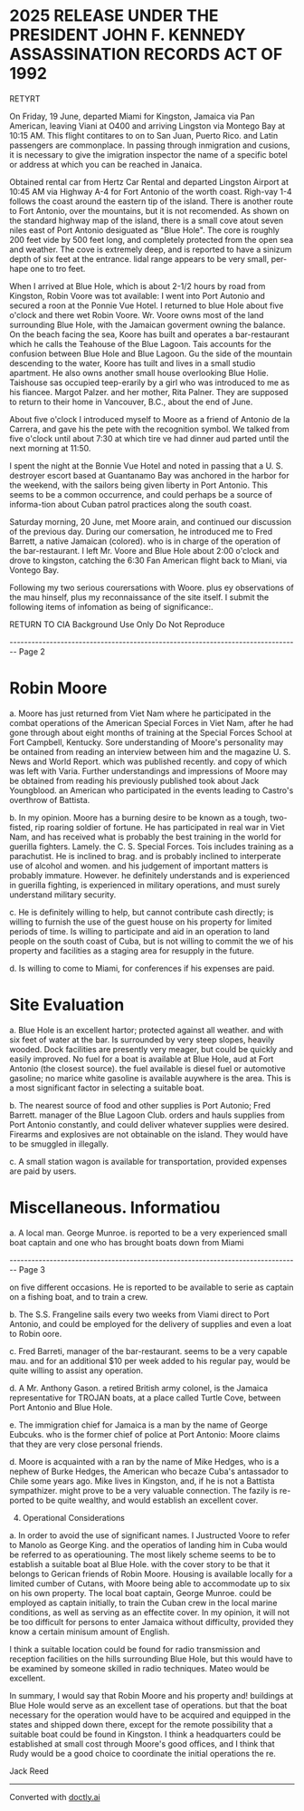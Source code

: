 # 2025 RELEASE UNDER THE PRESIDENT JOHN F. KENNEDY ASSASSINATION RECORDS ACT OF 1992

RETYRT

On Friday, 19 June, departed Miami for Kingston, Jamaica via Pan American, leaving Viani at O400 and arriving Lingston via Montego Bay at 10:15 AM. This flight contitares to on to San Juan, Puerto Rico. and Latin passengers are commonplace. In passing through inmigration and cusions, it is necessary to give the imigration inspector the name of a specific botel or address at which you can be reached in Janaica.

Obtained rental car from Hertz Car Rental and departed Lingston Airport at 10:45 AM via Highway A-4 for Fort Antonio of the worth coast. Righ-vay 1-4 follows the coast around the eastern tip of the island. There is another route to Fort Antonio, over the mountains, but it is not recomended. As shown on the standard highway map of the island, there is a small cove atout seven niles east of Port Antonio desiguated as "Blue Hole". The core is roughly 200 feet vide by 500 feet long, and completely protected from the open sea and weather. The cove is extremely deep, and is reported to have a sinizum depth of six feet at the entrance. lidal range appears to be very small, per-hape one to tro feet.

When I arrived at Blue Hole, which is about 2-1/2 hours by road from Kingston, Robin Voore was tot available: I went into Port Autonio and secured a roon at the Ponnie Vue Hotel. I returned to blue Hole about five o'clock and there wet Robin Voore. Wr. Voore owns most of the land surrounding Blue Hole, with the Jamaican goverment owning the balance. On the beach facing the sea, Koore has built and operates a bar-restaurant which he calls the Teahouse of the Blue Lagoon. Tais accounts for the confusion between Blue Hole and Blue Lagoon. Gu the side of the mountain descending to the water, Koore has tuilt and lives in a small studio apartment. He also owns another small house overlooking Blue Holie. Taishouse sas occupied teep-erarily by a girl who was introduced to me as his fiancee. Margot Palzer. and her mother, Rita Palner. They are supposed to return to their home in Vancouver, B.C., about the end of June.

About five o'clock I introduced myself to Moore as a friend of Antonio de la Carrera, and gave his the pete with the recognition symbol. We talked from five o'clock until about 7:30 at which tire ve had dinner aud parted until the next morning at 11:50.

I spent the night at the Bonnie Vue Hotel and noted in passing that a U. S. destroyer escort based at Guantanamo Bay was anchored in the harbor for the weekend, with the sailors being given liberty in Port Antonio. This seems to be a common occurrence, and could perhaps be a source of informa-tion about Cuban patrol practices along the south coast.

Saturday morning, 20 June, met Moore arain, and continued our discussion of the previous day. During our comersation, he introduced me to Fred Barrett, a native Jamaican (colored). who is in charge of the operation of the bar-restaurant. I left Mr. Voore and Blue Hole about 2:00 o'clock and drove to kingston, catching the 6:30 Fan American flight back to Miani, via Vontego Bay.

Following my two serious courersations with Woore. plus ey observations of the mau hinself, plus my reconnaissance of the site itself. I submit the following items of infomation as being of significance:.

RETURN TO CIA
Background Use Only
Do Not Reproduce


-------------------------------------------------------------------------------- Page 2

# Robin Moore

a. Moore has just returned from Viet Nam where he participated in the combat operations of the American Special Forces in Viet Nam, after he had gone through about eight months of training at the Special Forces School at Fort Campbell, Kentucky. Sore understanding of Moore's personality may be ontained from reading an interview between him and the magazine U. S. News and World Report. which was published recently. and copy of which was left with Varia. Further understandings and impressions of Moore may be obtained from reading his previously published took about Jack Youngblood. an American who participated in the events leading to Castro's overthrow of Battista.

b. In my opinion. Moore has a burning desire to be known as a tough, two-fisted, rip roaring soldier of fortune. He has participated in real war in Viet Nam, and has received what is probably the best training in the world for guerilla fighters. Lamely. the C. S. Special Forces. Tois includes training as a parachutist. He is inclined to brag. and is probably inclined to interperate use of alcohol and women. and his judgement of important matters is probably immature. However. he definitely understands and is experienced in guerilla fighting, is experienced in military operations, and must surely understand military security.

c. He is definitely willing to help, but cannot contribute cash directly; is willing to furnish the use of the guest house on his property for limited periods of time. Is willing to participate and aid in an operation to land people on the south coast of Cuba, but is not willing to commit the we of his property and facilities as a staging area for resupply in the future.

d. Is willing to come to Miami, for conferences if his expenses are paid.

# Site Evaluation

a. Blue Hole is an excellent hartor; protected against all weather. and with six feet of water at the bar. Is surrounded by very steep slopes, heavily wooded. Dock facilities are presently very meager, but could be quickly and easily improved. No fuel for a boat is available at Blue Hole, aud at Fort Antonio (the closest source). the fuel available is diesel fuel or automotive gasoline; no marice white gasoline is available auywhere is the area. This is a most significant factor in selecting a suitable boat.

b. The nearest source of food and other supplies is Port Autonio; Fred Barrett. manager of the Blue Lagoon Club. orders and hauls supplies from Port Antonio constantly, and could deliver whatever supplies were desired. Firearms and explosives are not obtainable on the island. They would have to be smuggled in illegally.

c. A small station wagon is available for transportation, provided expenses are paid by users.

# Miscellaneous. Informatiou

a. A local man. George Munroe. is reported to be a very experienced small boat captain and one who has brought boats down from Miami


-------------------------------------------------------------------------------- Page 3

on five different occasions. He is reported to be available to serie as captain on a fishing boat, and to train a crew.

b. The S.S. Frangeline sails every two weeks from Viami direct to Port Antonio, and could be employed for the delivery of supplies and even a loat to Robin oore.

c. Fred Barreti, manager of the bar-restaurant. seems to be a very capable mau. and for an additional $10 per week added to his regular pay, would be quite willing to assist any operation.

d. A Mr. Anthony Gason. a retired British army colonel, is the Jamaica representative for TROJAN boats, at a place called Turtle Cove, between Port Antonio and Blue Hole.

e. The immigration chief for Jamaica is a man by the name of George Eubcuks. who is the former chief of police at Port Antonio: Moore claims that they are very close personal friends.

d. Moore is acquainted with a ran by the name of Mike Hedges, who is a nephew of Burke Hedges, the American who becaze Cuba's antassador to Chile some years ago. Mike lives in Kingston, and, if he is not a Battista sympathizer. might prove to be a very valuable connection. The fazily is re- ported to be quite wealthy, and would establish an excellent cover.

4. Operational Considerations

a. In order to avoid the use of significant names. I Justructed Voore to refer to Manolo as George King. and the operatios of landing him in Cuba would be referred to as operatiouning. The most likely scheme seems to be to establish a suitable boat al Blue Hole. with the cover story to be that it belongs to Gerican friends of Robin Moore. Housing is available locally for a limited cumber of Cutans, with Moore being able to accommodate up to six on his own property. The local boat captain, George Munroe. could be employed as captain initially, to train the Cuban crew in the local marine conditions, as well as serving as an effectite cover. In my opinion, it will not be too difficult for persons to enter Jamaica without difficulty, provided they know a certain minisum amount of English.

I think a suitable location could be found for radio transmission and reception facilities on the hills surrounding Blue Hole, but this would have to be examined by someone skilled in radio techniques. Mateo would be excellent.

In summary, I would say that Robin Moore and his property and! buildings at Blue Hole would serve as an excellent tase of operations. but that the boat necessary for the operation would have to be acquired and equipped in the states and shipped down there, except for the remote possibility that a suitable boat could be found in Kingston. I think a headquarters could be established at small cost through Moore's good offices, and I think that Rudy would be a good choice to coordinate the initial operations the re.

Jack Reed


---
Converted with [doctly.ai](https://doctly.ai)